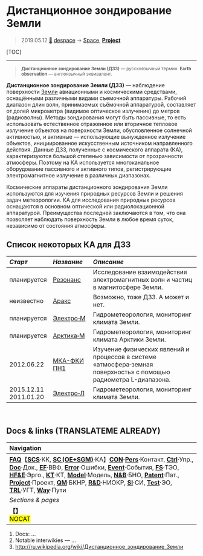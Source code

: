 # Дистанционное зондирование Земли
> 2019.05.12 [🚀](../index/index.md) [despace](index.md) → [Space](index.md), **[Project](project.md)**

[TOC]

---

> <small>**Дистанционное зондирование Земли (ДЗЗ)** — русскоязычный термин. **Earth observation** — англоязычный эквивалент.</small>

**Дистанционное зондирование Земли (ДЗЗ)** — наблюдение поверхности [Земли](earth.md) авиационными и космическими средствами, оснащёнными различными видами съемочной аппаратуры. Рабочий диапазон длин волн, принимаемых съёмочной аппаратурой, составляет от долей микрометра (видимое оптическое излучение) до метров (радиоволны). Методы зондирования могут быть пассивные, то есть использовать естественное отраженное или вторичное тепловое излучение объектов на поверхности Земли, обусловленное солнечной активностью, и активные — использующие вынужденное излучение объектов, инициированное искусственным источником направленного действия. Данные ДЗЗ, полученные с космического аппарата (КА), характеризуются большой степенью зависимости от прозрачности атмосферы. Поэтому на КА используется многоканальное оборудование пассивного и активного типов, регистрирующие электромагнитное излучение в различных диапазонах.

Космические аппараты дистанционного зондирования Земли используются для изучения природных ресурсов Земли и решения задач метеорологии. КА для исследования природных ресурсов оснащаются в основном оптической или радиолокационной аппаратурой. Преимущества последней заключаются в том, что она позволяет наблюдать поверхность Земли в любое время суток, независимо от состояния атмосферы.



## Список некоторых КА для ДЗЗ
|*Старт*|*Название*|*Описание*|
|:--|:--|:--|
|планируется|[Резонанс](резонанс_ка.md)|Исследование взаимодействия электромагнитных волн и частиц в магнитосфере Земли.|
|неизвестно|[Аракс](аракс_ка.md)|Возможно, тоже ДЗЗ. А может и нет.|
|планируется|[Электро‑М](электро_м.md)|Гидрометеорология, мониторинг климата Земли.|
|планируется|[Арктика‑М](арктика‑м.md)|Гидрометеорология, мониторинг климата Арктики Земли.|
|2012.06.22|[МКА-ФКИ ПН1](мка‑фки.md)|Изучение физических явлений и процессов в системе «атмосфера‑земная поверхность» с помощью радиометра L-диапазона.|
|2015.12.11<br> 2011.01.20|[Электро‑Л](электро_л.md)|Гидрометеорология, мониторинг климата Земли.|



<p style="page-break-after:always"> </p>

## Docs & links (TRANSLATEME ALREADY)
|Navigation|
|:--|
|**[FAQ](faq.md)**【**[SCS](scs.md)**·КК, **[SC (OE+SGM)](sc.md)**·КА】**[CON](contact.md)·[Pers](person.md)**·Контакт, **[Ctrl](control.md)**·Упр., **[Doc](doc.md)**·Док., **[EF](ef.md)**·ВВФ, **[Error](error.md)**·Ошибки, **[Event](event.md)**·События, **[FS](fs.md)**·ТЭО, **[HF&E](hfe.md)**·Эрго., **[KT](kt.md)**·КТ, **[Model](model.md)**·Модель, **[N&B](nnb.md)**·БНО, **[Patent](патент.md)**·Пат., **[Project](project.md)**·Проект, **[QM](qm.md)**·БКНР, **[R&D](rnd.md)**·НИОКР, **[SI](si.md)**·СИ, **[Test](test.md)**·ЭО, **[TRL](trl.md)**·УГТ, **[Way](way.md)**·Пути|
|*Sections & pages*|
|**【[](.md)】**<br> <mark>NOCAT</mark>|

   1. Docs: …
   1. Notable interwikies — …
   1. <http://ru.wikipedia.org/wiki/Дистанционное_зондирование_Земли>
